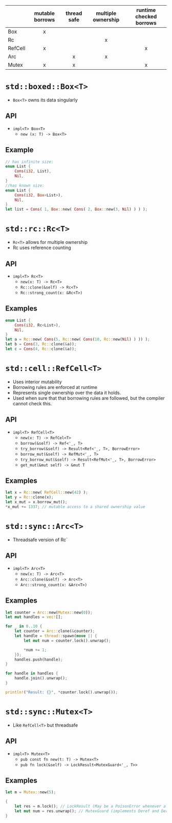 |           | mutable borrows | thread safe | multiple ownership | runtime checked borrows |
| :---      | :---:           | :---:       | :---:              | :---:                   |
| Box       | x               |             |                    |                         |
| Rc        |                 |             | x                  |                         |
| RefCell   | x               |             |                    | x                       |
| Arc       |                 | x           | x                  |                         |
| Mutex     | x               | x           |                    | x                       |




# `std::boxed::Box<T>`
- `Box<T>` owns its data singularly

## API
- `impl<T> Box<T>`
    - `new (x: T) -> Box<T>`

## Example
```rust
// has infinite size:
enum List {
    Cons(i32, List),
    Nil,
}
//has known size:
enum List {
    Cons(i32, Box<List>),
    Nil,
}
let list = Cons( 1, Box::new( Cons( 2, Box::new(3, Nil) ) ) );
```

# `std::rc::Rc<T>`
- `Rc<T>` allows for multiple ownership
- Rc uses reference counting

## API
- `impl<T> Rc<T>`
    - `new(x: T) -> Rc<T>`
    - `Rc::clone(&self) -> Rc<T>`
    - `Rc::strong_count(x: &Rc<T>)`

## Examples
```rust
enum List {
    Cons(i32, Rc<List>),
    Nil,
}
let a = Rc::new( Cons(5, Rc::new( Cons(10, Rc::new(Nil) ) )) );
let b = Cons(3, Rc::clone(&a));
let c = Cons(4, Rc::clone(&a));
```

# `std::cell::RefCell<T>`
- Uses interior mutability
- Borrowing rules are enforced at runtime 
- Represents single ownership over the data it holds.
- Used when sure that that borrowing rules are followed, but the compiler cannot check this.

## API
- `impl<T> RefCell<T>`
    - `new(x: T) -> RefCel<T>`
    - `borrow(&self) -> Ref<'_, T>`
    - `try_borrow(&self) -> Result<Ref<'_, T>, BorrowError>`
    - `borrow_mut(&self) -> RefMut<'_, T>`
    - `try_borrow_mut(&self) -> Result<RefMut<'_, T>, BorrowError>`
    - `get_mut(&mut self) -> &mut T`

## Examples
```rust
let x = Rc::new( RefCell::new(42) );
let y = Rc::clone(x);
let x_mut = x.borrow_mut();
*x_mut += 1337; // mutable access to a shared ownership value
```

# `std::sync::Arc<T>`
- Threadsafe version of Rc<T>`

## API
- `impl<T> Arc<T>`
    - `new(x: T) -> Arc<T>`
    - `Arc::clone(&self) -> Arc<T>`
    - `Arc::strong_count(x: &Arc<T>)`

## Examples

```rust
let counter = Arc::new(Mutex::new(0));
let mut handles = vec![];

for _ in 0..10 {
    let counter = Arc::clone(&counter);
    let handle = thread::spawn(move || {
        let mut num = counter.lock().unwrap();

        *num += 1;
    });
    handles.push(handle);
}

for handle in handles {
    handle.join().unwrap();
}

println!("Result: {}", *counter.lock().unwrap());
```

# `std::sync::Mutex<T>`
- Like `RefCell<T>` but threadsafe

## API
- `impl<T> Mutex<T>`
    - `pub const fn new(t: T) -> Mutex<T>`
    - `pub fn lock(&self) -> LockResult<MutexGuard<'_, T>>`

## Examples 
```Rust
let m = Mutex::new(5);

{
    let res = m.lock(); // LockResult (May be a PoisonError whenever a thread that holds the lock fails)
    let mut num = res.unwrap(); // MutexGuard (implements Deref and DerefMut)
}
```
